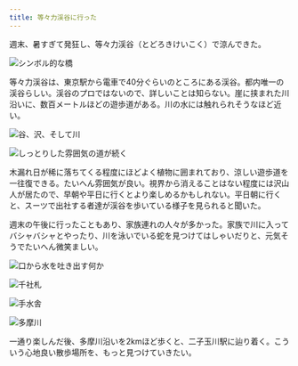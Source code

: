```yaml
---
title: 等々力渓谷に行った
---
```

週末、暑すぎて発狂し、等々力渓谷（とどろきけいこく）で涼んできた。

![](https://lh4.googleusercontent.com/CyA1VnfGJDUbtL2ap9ZyVJUVht060Ba4-9ysf8ITxQYkWMRt48FBl4fPI7zSHH8GpfZv4AWxMK6BKHwFtHEo_GDwYbKzD3WpA3_lxlcYLNKJFpvmyTM2cKjzx2Wfi_48a_GfBvrJFw5wrTkkOjJTvaJvjmxZPxi_H4fhjtaW5pBLHCT0hK74fRAYSbUxFw "シンボル的な橋")

等々力渓谷は、東京駅から電車で40分ぐらいのところにある渓谷。都内唯一の渓谷らしい。渓谷のプロではないので、詳しいことは知らない。崖に挟まれた川沿いに、数百メートルほどの遊歩道がある。川の水には触れられそうなほど近い。

![](https://lh6.googleusercontent.com/_ueeDiqso3xxGzG6adckkJirao7HuXXsysltOTHdTUCZZPsB3oSLUtBtbCKE6IMFq9DyTFHsni0YVzBAn3F6U3n63SUoHhxv9WaKbKLPHi5fSUw_ztcuZ8Eoh0Def3EB45LBTsw3Xe7nuu9TdsmtIpZLexKtWYiK-NO2bv87tLLPLXTMx-f8xrfDSgErAA "谷、沢、そして川")

![](https://lh4.googleusercontent.com/d4QC_eXB79uwlr1OzZV-eYxd5qcFPpweSxQo1NSg26NaJovS1y6UaeTEVjSWwT9vttO6_CTHl7VWpoShcJzpovVaDAUToNnaO6FZ_TEDkbwgElpc_19XzWqupajeMTKpxI8XalhGAfPmAbCk7JLUsiY9FsW7r4KQUYKmNoCAact9CR8IO8Jfa1hfcw_lUw "しっとりした雰囲気の道が続く")

木漏れ日が稀に落ちてくる程度にほどよく植物に囲まれており、涼しい遊歩道を一往復できる。たいへん雰囲気が良い。視界から消えることはない程度には沢山人が居たので、早朝や平日に行くとより楽しめるかもしれない。平日朝に行くと、スーツで出社する者達が渓谷を歩いている様子を見られると聞いた。

週末の午後に行ったこともあり、家族連れの人々が多かった。家族で川に入ってバシャバシャとやったり、川を泳いでいる蛇を見つけてはしゃいだりと、元気そうでたいへん微笑ましい。

![](https://lh3.googleusercontent.com/4xQ_tmkxbVYoHEheQMSK0xppx7lpg_deIKDSR6bwJE8I8RVHex-tXhiefEjrO9WCjdWuycXS2cDJBZxfO_cNeBLsFqLuAPTmxQT9xAgvGHa_SyidhepFWY0eqTBVWU2nlIyEaB_BgAV7rhkbUNhogXMCMTSyMSNfl_iP34NCooQvMurrPiQBZL2ygfeWJQ "口から水を吐き出す何か")

![](https://lh4.googleusercontent.com/-6Tmq1xDGVjqqrxvHn9JjKvo3ow8p_FANgKfi2FDXpFhxs6Wrw-Dg0bXBlHNYNs4B4i1H_wO4RdWdInwGx1DcoIlJ-3shjDv5JIAZOoUeYPBxGLvJmOGz-dGrXroEcARM_LAONyKJ634In880QRkviGdmKLb8N3VGmcJ6zGYDFDt840MkJXiEiyRItAsaQ "千社札")

![](https://lh3.googleusercontent.com/O4NXHeI25jA3aOBughGkMmEteaDkzQn_vHs3STYo1yV-8R6BiKdcsDpl2mEu1qxl6KzoF3Th9-XQJ7uS4OD74q2w-T7QFQHLWpfRdrZ-ELqSnhKBsgS3dqqPvo1Euf5z509RfqjjpjPRX646zVq4ouwN37XNx7_jLe6vKsFs94OeDAH3VYtJiK3aMCzamw "手水舎")

![](https://lh6.googleusercontent.com/ILztNfwOLX9LsExzyrNxhHVToW4ikobC43pUyeQTHW65ay-EyVCG0M5ik_OCiJZqCRYib52cZRfjyNHQK6FntbohV4pavv-jEZG_xqy1YFNSgt9rfl-lVy-O1nGPf_F5rh2uCiNyWCNOFlicdNEmW-P2V-UlV2a5bGseCHn4qUtaxJKyx6xJ4A8lSqtKMw "多摩川")

一通り楽しんだ後、多摩川沿いを2kmほど歩くと、二子玉川駅に辿り着く。こういう心地良い散歩場所を、もっと見つけていきたい。
